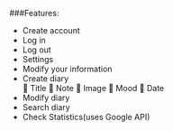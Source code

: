 
###Features:
<ul>
   <li>	Create account</li>
   <li>	Log in</li>
   <li>	Log out</li>
   <li>	Settings</li>
   <li>	Modify your information</li>
   <li>Create diary</li>
    	Title
    	Note
    	Image
     Mood
    	Date
   <li>	Modify diary</li>
   <li>	Search diary</li>
   <li>	Check Statistics(uses Google API)</li>
<ul>
